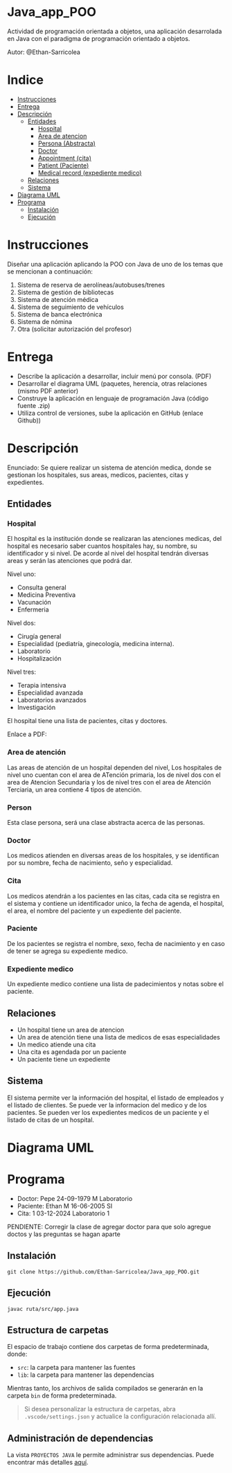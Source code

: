 # Java_app_POO
Actividad de programación orientada a objetos, una aplicación desarrolada en Java con el paradigma de programación orientado a objetos.

Autor: @Ethan-Sarricolea

# Indice
- [Instrucciones](#instrucciones)
- [Entrega](#entrega)
- [Descripción](#descripción)
  - [Entidades](#entidades)
    - [Hospital](#hospital)
    - [Area de atencion](#area-de-atención)
    - [Persona (Abstracta)](#person)
    - [Doctor](#doctor)
    - [Appointment (cita)](#cita)
    - [Patient (Paciente)](#paciente)
    - [Medical record (expediente medico)](#expediente-medico)
  - [Relaciones](#relaciones)
  - [Sistema](#sistema)
- [Diagrama UML](#diagrama-uml)
- [Programa](#programa)
  - [Instalación](#instalación)
  - [Ejecución](#ejecución)

# Instrucciones

Diseñar una aplicación aplicando la POO con Java de uno de los temas que se mencionan a continuación:

1. Sistema de reserva de aerolíneas/autobuses/trenes
2. Sistema de gestión de bibliotecas
3. Sistema de atención médica
4. Sistema de seguimiento de vehículos
5. Sistema de banca electrónica
6. Sistema de nómina
7. Otra (solicitar autorización del profesor)


# Entrega

- Describe la aplicación a desarrollar, incluir menú por consola. (PDF)
- Desarrollar el diagrama UML (paquetes, herencia, otras relaciones (mismo PDF anterior)
- Construye la aplicación en lenguaje de programación Java (código fuente .zip)
- Utiliza control de versiones, sube la aplicación en GitHub (enlace Github))

# Descripción

Enunciado: Se quiere realizar un sistema de atención medica, donde se gestionan los hospitales, sus areas, medicos, pacientes, citas y expedientes.

## Entidades

### Hospital
El hospital es la institución donde se realizaran las atenciones medicas, del hospital es necesario saber cuantos hospitales hay, su nombre, su identificador y si nivel. De acorde al nivel del hospital tendrán diversas areas y serán las atenciones que podrá dar.

Nivel uno:
- Consulta general
- Medicina Preventiva
- Vacunación
- Enfermeria

Nivel dos:
- Cirugía general
- Especialidad (pediatría, ginecología, medicina interna).
- Laboratorio
- Hospitalización

Nivel tres:
- Terapia intensiva
- Especialidad avanzada
- Laboratorios avanzados
- Investigación

El hospital tiene una lista de pacientes, citas y doctores.

Enlace a PDF:

### Area de atención
Las areas de atención de un hospital dependen del nivel, Los hospitales de nivel uno cuentan con el area de ATención primaria, los de nivel dos con el area de Atencion Secundaria y los de nivel tres con el area de Atención Terciaria, un area contiene 4 tipos de atención.

### Person
Esta clase persona, será una clase abstracta acerca de las personas.

### Doctor

Los medicos atienden en diversas areas de los hospitales, y se identifican por su nombre, fecha de nacimiento, seño y especialidad.

### Cita

Los medicos atendrán a los pacientes en las citas, cada cita se registra en el sistema y contiene un identificador unico, la fecha de agenda, el hospital, el area, el nombre del paciente y un expediente del paciente.

### Paciente
De los pacientes se registra el nombre, sexo, fecha de nacimiento y en caso de tener se agrega su expediente medico.

### Expediente medico
Un expediente medico contiene una lista de padecimientos y notas sobre el paciente.

## Relaciones
- Un hospital tiene un area de atencion
- Un area de atención tiene una lista de medicos de esas especialidades
- Un medico atiende una cita
- Una cita es agendada por un paciente
- Un paciente tiene un expediente

## Sistema

El sistema permite ver la información del hospital, el listado de empleados y el listado de clientes.
Se puede ver la informacion del medico y de los pacientes.
Se pueden ver los expedientes medicos de un paciente y el listado de citas de un hospital.

# Diagrama UML


# Programa

- Doctor: Pepe 24-09-1979 M Laboratorio 
- Paciente: Ethan M 16-06-2005 SI
- Cita: 1 03-12-2024 Laboratorio 1

PENDIENTE: Corregir la clase de agregar doctor para que solo agregue doctos y las preguntas se hagan aparte

## Instalación

`git clone https://github.com/Ethan-Sarricolea/Java_app_POO.git`

## Ejecución

`javac ruta/src/app.java`

## Estructura de carpetas

El espacio de trabajo contiene dos carpetas de forma predeterminada, donde:

- `src`: la carpeta para mantener las fuentes
- `lib`: la carpeta para mantener las dependencias

Mientras tanto, los archivos de salida compilados se generarán en la carpeta `bin` de forma predeterminada.

> Si desea personalizar la estructura de carpetas, abra `.vscode/settings.json` y actualice la configuración relacionada allí.

## Administración de dependencias

La vista `PROYECTOS JAVA` le permite administrar sus dependencias. Puede encontrar más detalles [aquí](https://github.com/microsoft/vscode-java-dependency#manage-dependencies).